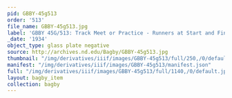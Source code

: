 ```yaml
---
pid: GBBY-45g513
order: '513'
file_name: GBBY-45g513.jpg
label: 'GBBY 45G/513: Track Meet or Practice - Runners at Start and Finish - 1934'
_date: '1934'
object_type: glass plate negative
source: http://archives.nd.edu/Bagby/GBBY-45g513.jpg
thumbnail: "/img/derivatives/iiif/images/GBBY-45g513/full/250,/0/default.jpg"
manifest: "/img/derivatives/iiif/images/GBBY-45g513/manifest.json"
full: "/img/derivatives/iiif/images/GBBY-45g513/full/1140,/0/default.jpg"
layout: bagby_item
collection: bagby
---
```

